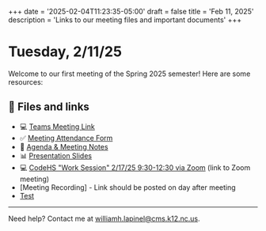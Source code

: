 +++
date = '2025-02-04T11:23:35-05:00'
draft = false
title = 'Feb 11, 2025'
description = 'Links to our meeting files and important documents'
+++

# Tuesday, 2/11/25

Welcome to our first meeting of the Spring 2025 semester! Here are some resources:

## 📂 Files and links

- 💻 [Teams Meeting Link](https://teams.microsoft.com/l/meetup-join/19%3ameeting_NTI3MWI0NjEtZjhkOS00ZGFjLTliZTktMDRkOTBhYTBlMGQ0%40thread.v2/0?context=%7b%22Tid%22%3a%222fb36de5-296a-43c7-b5d2-ae73931f0aa3%22%2c%22Oid%22%3a%22312a802b-6ca1-463f-b125-e25e8d650db9%22%7d)
- ✅ [Meeting Attendance Form](https://343b.edulnk.com/e/xv2a34/3mkWSd?__$u__)
- 📄 [Agenda & Meeting Notes](https://docs.google.com/document/d/1R-5Na7BhTDbfOTph9d296_J-S26isDEGUHVKzUK8Jyo/edit?usp=sharing)
- 📊 [Presentation Slides](/python-plc/meeting_2_11_25.html)
- 💻 [CodeHS "Work Session" 2/17/25 9:30-12:30 via Zoom](CodeHS.com/CMS-Zoom) (link to Zoom meeting)
- [Meeting Recording] - Link should be posted on day after meeting
- [Test](/python-plc/output.html)

---
Need help? Contact me at [williamh.lapinel@cms.k12.nc.us](mailto:williamh.lapinel@cms.k12.nc.us).
